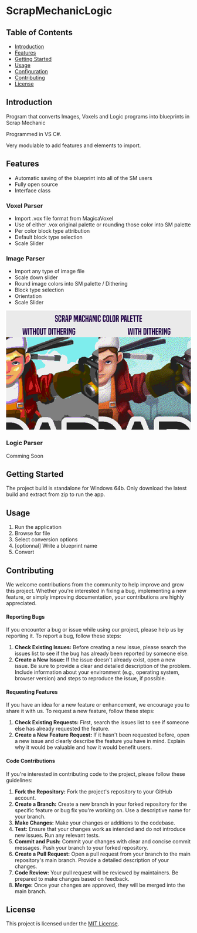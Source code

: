 # ScrapMechanicLogic

## Table of Contents

- [Introduction](#introduction)
- [Features](#features)
- [Getting Started](#getting-started)
- [Usage](#usage)
- [Configuration](#configuration)
- [Contributing](#contributing)
- [License](#license)

## Introduction

Program that converts Images, Voxels and Logic programs into blueprints in Scrap Mechanic

Programmed in VS C#. 

Very modulable to add features and elements to import.

## Features
- Automatic saving of the blueprint into all of the SM users
- Fully open source
- Interface class
### Voxel Parser
- Import .vox file format from MagicaVoxel
- Use of either .vox original palette or rounding those color into SM palette
- Per color block type attribution
- Default block type selection
- Scale Slider
### Image Parser
- Import any type of image file
- Scale down slider 
- Round image colors into SM palette / Dithering
- Block type selection
- Orientation
- Scale Slider

![Example of dithering](/ScrapMechanicLogic/Images/Comparaison.png)

### Logic Parser
Comming Soon

## Getting Started

The project build is standalone for Windows 64b. Only download the latest build and extract from zip to run the app.

## Usage

1. Run the application
2. Browse for file
3. Select conversion options
4. [optionnal] Write a blueprint name
9. Convert

## Contributing

We welcome contributions from the community to help improve and grow this project. Whether you're interested in fixing a bug, implementing a new feature, or simply improving documentation, your contributions are highly appreciated.

#### Reporting Bugs

If you encounter a bug or issue while using our project, please help us by reporting it. To report a bug, follow these steps:

1. **Check Existing Issues:** Before creating a new issue, please search the issues list to see if the bug has already been reported by someone else.
2. **Create a New Issue:** If the issue doesn't already exist, open a new issue. Be sure to provide a clear and detailed description of the problem. Include information about your environment (e.g., operating system, browser version) and steps to reproduce the issue, if possible.

#### Requesting Features

If you have an idea for a new feature or enhancement, we encourage you to share it with us. To request a new feature, follow these steps:

1. **Check Existing Requests:** First, search the issues list to see if someone else has already requested the feature.
2. **Create a New Feature Request:** If it hasn't been requested before, open a new issue and clearly describe the feature you have in mind. Explain why it would be valuable and how it would benefit users.

#### Code Contributions

If you're interested in contributing code to the project, please follow these guidelines:

1. **Fork the Repository:** Fork the project's repository to your GitHub account.
2. **Create a Branch:** Create a new branch in your forked repository for the specific feature or bug fix you're working on. Use a descriptive name for your branch.
3. **Make Changes:** Make your changes or additions to the codebase.
4. **Test:** Ensure that your changes work as intended and do not introduce new issues. Run any relevant tests.
5. **Commit and Push:** Commit your changes with clear and concise commit messages. Push your branch to your forked repository.
6. **Create a Pull Request:** Open a pull request from your branch to the main repository's main branch. Provide a detailed description of your changes.
7. **Code Review:** Your pull request will be reviewed by maintainers. Be prepared to make changes based on feedback.
8. **Merge:** Once your changes are approved, they will be merged into the main branch.

## License

This project is licensed under the [MIT License](LICENSE).
